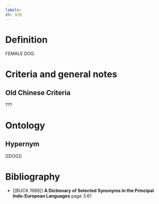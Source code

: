 ```yaml
---
labels: 
zh: 女狗
---
```


# Definition
FEMALE DOG.
# Criteria and general notes
## Old Chinese Criteria
???
# Ontology

## Hypernym
[[DOG]]
# Bibliography
- [[BUCK 1988]]
**A Dictionary of Selected Synonyms in the Principal Indo-European Languages** page 3.61
